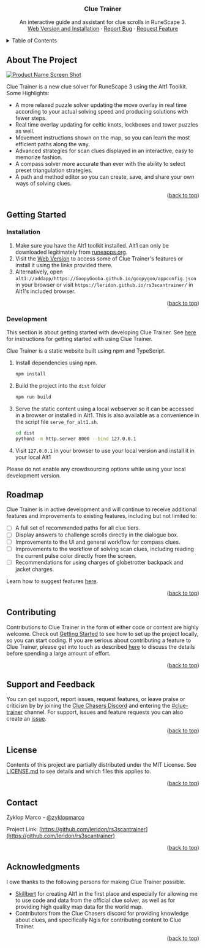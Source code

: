 <!-- Improved compatibility of back to top link: See: https://github.com/othneildrew/Best-README-Template/pull/73 -->
<a name="readme-top"></a>
<!--
*** Thanks for checking out the Best-README-Template. If you have a suggestion
*** that would make this better, please fork the repo and create a pull request
*** or simply open an issue with the tag "enhancement".
*** Don't forget to give the project a star!
*** Thanks again! Now go create something AMAZING! :D
-->

<!-- PROJECT SHIELDS -->
<!--
*** I'm using markdown "reference style" links for readability.
*** Reference links are enclosed in brackets [ ] instead of parentheses ( ).
*** See the bottom of this document for the declaration of the reference variables
*** for contributors-url, forks-url, etc. This is an optional, concise syntax you may use.
*** https://www.markdownguide.org/basic-syntax/#reference-style-links
-->
<!--[![Contributors][contributors-shield]][contributors-url]
[![Forks][forks-shield]][forks-url]
[![Stargazers][stars-shield]][stars-url]
[![Issues][issues-shield]][issues-url]
[![MIT License][license-shield]][license-url]
[![LinkedIn][linkedin-shield]][linkedin-url]
-->


<!-- PROJECT LOGO -->
<br />
<div align="center">
  <!--<a href="https://github.com/leridon/rs3scantrainer">
    <img src="images/logo.png" alt="Logo" width="80" height="80">
  </a>-->

<h3 align="center">Clue Trainer</h3>

  <p align="center">
    An interactive guide and assistant for clue scrolls in RuneScape 3.
   <!-- <br />
    <a href="https://github.com/leridon/rs3scantrainer"><strong>Explore the docs »</strong></a>
    <br />-->
    <br />
    <a href="https://leridon.github.io/rs3scantrainer/">Web Version and Installation</a>
    ·
    <a href="#support-and-feedback">Report Bug</a>
    ·
    <a href="#support-and-feedback">Request Feature</a>
  </p>
</div>



<!-- TABLE OF CONTENTS -->
<details>
  <summary>Table of Contents</summary>
  <ol>
    <li>
      <a href="#about-the-project">About The Project</a>
    </li>
    <li><a href="#getting-started">Getting Started</a></li>
    <li><a href="#roadmap">Roadmap</a></li>
    <li><a href="#contributing">Contributing</a></li>
    <li><a href="#support-and-feedback">Support</a></li>
    <li><a href="#license">License</a></li>
    <li><a href="#contact">Contact</a></li>
    <li><a href="#acknowledgments">Acknowledgments</a></li>
  </ol>
</details>



<!-- ABOUT THE PROJECT -->
## About The Project

[![Product Name Screen Shot][product-screenshot]](https://example.com)

Clue Trainer is a new clue solver for RuneScape 3 using the Alt1 Toolkit. 
Some Highlights:
- A more relaxed puzzle solver updating the move overlay in real time according to your actual solving speed and producing solutions with fewer steps.
- Real time overlay updating for celtic knots, lockboxes and tower puzzles as well.
- Movement instructions shown on the map, so you can learn the most efficient paths along the way.
- Advanced strategies for scan clues displayed in an interactive, easy to memorize fashion.
- A compass solver more accurate than ever with the ability to select preset triangulation strategies.
- A path and method editor so you can create, save, and share your own ways of solving clues.

<p align="right">(<a href="#readme-top">back to top</a>)</p>


<!-- GETTING STARTED -->
## Getting Started

### Installation

1. Make sure you have the Alt1 toolkit installed. Alt1 can only be downloaded legitimately from [runeapps.org](https://runeapps.org/).
2. Visit the [Web Version](https://leridon.github.io/rs3scantrainer/) to access some of Clue Trainer's features or install it using the links provided there.
3. Alternatively, open `alt1://addapp/https://GoopyGooba.github.io/goopygoo/appconfig.json` in your browser or visit `https://leridon.github.io/rs3scantrainer/` in Alt1's included browser.

<p align="right">(<a href="#readme-top">back to top</a>)</p>

### Development

This section is about getting started with developing Clue Trainer. See [here](#getting-started) for instructions for getting started with using Clue Trainer.

Clue Trainer is a static website built using npm and TypeScript. 

1. Install dependencies using npm.
   ```sh
   npm install
   ```
2. Build the project into the `dist` folder
   ```sh
   npm run build
   ```
3. Serve the static content using a local webserver so it can be accessed in a browser or installed in Alt1. This is also available as a convenience in the script file `serve_for_alt1.sh`.
   ````sh
   cd dist
   python3 -m http.server 8000 --bind 127.0.0.1
   ````
4. Visit `127.0.0.1` in your browser to use your local version and install it in your local Alt1 

Please do not enable any crowdsourcing options while using your local development version.

<!-- USAGE EXAMPLES -->


<!-- ROADMAP -->

## Roadmap

Clue Trainer is in active development and will continue to receive additional features and improvements to existing features, including but not limited to:

- [ ] A full set of recommended paths for all clue tiers.
- [ ] Display answers to challenge scrolls directly in the dialogue box.
- [ ] Improvements to the UI and general workflow for compass clues.
- [ ] Improvements to the workflow of solving scan clues, including reading the current pulse color directly from the screen.
- [ ] Recommendations for using charges of globetrotter backpack and jacket charges.

Learn how to suggest features [here](#support-and-feedback).

<p align="right">(<a href="#readme-top">back to top</a>)</p>



<!-- CONTRIBUTING -->
## Contributing

Contributions to Clue Trainer in the form of either code or content are highly welcome. Check out [Getting Started](#getting-started) to see how to set up the project locally, so you can start coding.
If you are serious about contributing a feature to Clue Trainer, please get into touch as described [here](#support-and-feedback) to discuss the details before spending a large amount of effort.

<p align="right">(<a href="#readme-top">back to top</a>)</p>


## Support and Feedback

You can get support, report issues, request features, or leave praise or criticism by  by joining the [Clue Chasers Discord](https://discord.gg/cluechasers) and entering the [#clue-trainer](https://discord.com/channels/332595657363685377/1103737270114209825) channel.
For support, issues and feature requests you can also create an [issue][issues-url].

<p align="right">(<a href="#readme-top">back to top</a>)</p>

<!-- LICENSE -->
## License

Contents of this project are partially distributed under the MIT License. See [LICENSE.md](license.md) to see details and which files this applies to.

<p align="right">(<a href="#readme-top">back to top</a>)</p>

<!-- CONTACT -->
## Contact

Zyklop Marco - [@zyklopmarco](https://twitter.com/zyklopmarco)

Project Link: [https://github.com/leridon/rs3scantrainer](https://github.com/leridon/rs3scantrainer)

<p align="right">(<a href="#readme-top">back to top</a>)</p>

<!-- ACKNOWLEDGMENTS -->
## Acknowledgments

I owe thanks to the following persons for making Clue Trainer possible.

* [Skillbert](https://runeapps.org/) for creating Alt1 in the first place and especially for allowing me to use code and data from the official clue solver, as well as for providing high quality map data for the world map.
* Contributors from the Clue Chasers discord for providing knowledge about clues, and specifically Ngis for contributing content to Clue Trainer.

<p align="right">(<a href="#readme-top">back to top</a>)</p>


<!-- MARKDOWN LINKS & IMAGES -->
<!-- https://www.markdownguide.org/basic-syntax/#reference-style-links -->
[contributors-shield]: https://img.shields.io/github/contributors/leridon/rs3scantrainer.svg?style=for-the-badge
[contributors-url]: https://github.com/leridon/rs3scantrainer/graphs/contributors
[forks-shield]: https://img.shields.io/github/forks/leridon/rs3scantrainer.svg?style=for-the-badge
[forks-url]: https://github.com/leridon/rs3scantrainer/network/members
[stars-shield]: https://img.shields.io/github/stars/leridon/rs3scantrainer.svg?style=for-the-badge
[stars-url]: https://github.com/leridon/rs3scantrainer/stargazers
[issues-shield]: https://img.shields.io/github/issues/leridon/rs3scantrainer.svg?style=for-the-badge
[issues-url]: https://github.com/leridon/rs3scantrainer/issues
[license-shield]: https://img.shields.io/github/license/leridon/rs3scantrainer.svg?style=for-the-badge
[license-url]: https://github.com/leridon/rs3scantrainer/blob/master/LICENSE.txt
[linkedin-shield]: https://img.shields.io/badge/-LinkedIn-black.svg?style=for-the-badge&logo=linkedin&colorB=555
[linkedin-url]: https://linkedin.com/in/linkedin_username
[product-screenshot]: .github/readmeassets/intro_screenshot.png
[Next.js]: https://img.shields.io/badge/next.js-000000?style=for-the-badge&logo=nextdotjs&logoColor=white
[Next-url]: https://nextjs.org/
[React.js]: https://img.shields.io/badge/React-20232A?style=for-the-badge&logo=react&logoColor=61DAFB
[React-url]: https://reactjs.org/
[Vue.js]: https://img.shields.io/badge/Vue.js-35495E?style=for-the-badge&logo=vuedotjs&logoColor=4FC08D
[Vue-url]: https://vuejs.org/
[Angular.io]: https://img.shields.io/badge/Angular-DD0031?style=for-the-badge&logo=angular&logoColor=white
[Angular-url]: https://angular.io/
[Svelte.dev]: https://img.shields.io/badge/Svelte-4A4A55?style=for-the-badge&logo=svelte&logoColor=FF3E00
[Svelte-url]: https://svelte.dev/
[Laravel.com]: https://img.shields.io/badge/Laravel-FF2D20?style=for-the-badge&logo=laravel&logoColor=white
[Laravel-url]: https://laravel.com
[Bootstrap.com]: https://img.shields.io/badge/Bootstrap-563D7C?style=for-the-badge&logo=bootstrap&logoColor=white
[Bootstrap-url]: https://getbootstrap.com
[JQuery.com]: https://img.shields.io/badge/jQuery-0769AD?style=for-the-badge&logo=jquery&logoColor=white
[JQuery-url]: https://jquery.com 
